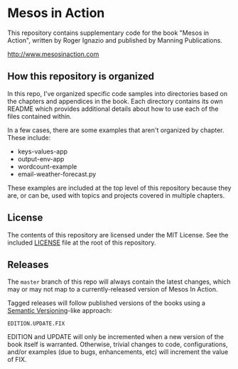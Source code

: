 # Mesos in Action
This repository contains supplementary code for the book "Mesos in Action",
written by Roger Ignazio and published by Manning Publications.

<http://www.mesosinaction.com>

## How this repository is organized
In this repo, I've organized specific code samples into directories based on
the chapters and appendices in the book. Each directory contains its own README
which provides additional details about how to use each of the files contained
within.

In a few cases, there are some examples that aren't organized by chapter. These
include:

  * keys-values-app
  * output-env-app
  * wordcount-example
  * email-weather-forecast.py

These examples are included at the top level of this repository because they
are, or can be, used with topics and projects covered in multiple chapters.

## License
The contents of this repository are licensed under the MIT License. See the
included [LICENSE](LICENSE) file at the root of this repository.

## Releases
The `master` branch of this repo will always contain the latest changes, which
may or may not map to a currently-released version of Mesos In Action.

Tagged releases will follow published versions of the books using a
[Semantic Versioning][semver]-like approach:

    EDITION.UPDATE.FIX

EDITION and UPDATE will only be incremented when a new version of the book
itself is warranted. Otherwise, trivial changes to code, configurations,
and/or examples (due to bugs, enhancements, etc) will increment the value of
FIX.

[semver]: http://semver.org/
